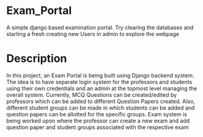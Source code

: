 # Exam_Portal
A simple django based examination portal.
Try clearing the databases and starting a fresh creating new Users in admin to explore the webpage
# Description
In this project, an Exam Portal is being built using Django backend system. The idea is to have
separate login system for the professors and students using their own credentials and an admin at the
topmost level managing the overall system. Currently, MCQ Questions can be created/edited by
professors which can be added to different Question Papers created. Also, different student groups
can be made in which students can be added and question papers can be allotted for the specific
groups. Exam system is being worked upon where the professor can create a new exam and add
question paper and student groups associated with the respective exam
